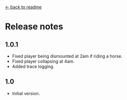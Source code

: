﻿[← back to readme](README.md)

# Release notes
## 1.0.1
* Fixed player being dismounted at 2am if riding a horse.
* Fixed player collapsing at 4am.
* Added trace logging.

## 1.0
* Initial version.
